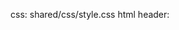 css: shared/css/style.css
html header:   <script type="text/javascript" src="http://cdn.mathjax.org/mathjax/latest/MathJax.js?config=TeX-AMS-MML_HTMLorMML"></script>


<div style="display:none">
$$\newcommand{\R}{\mathbb{R}}$$
</div>
